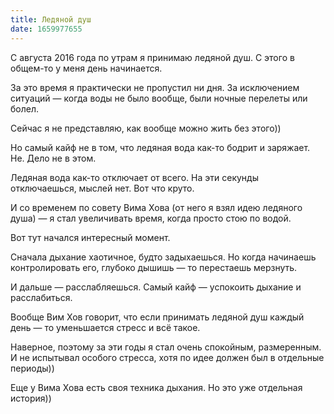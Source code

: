 ```yaml
---
title: Ледяной душ
date: 1659977655
---
```

С августа 2016 года по утрам я принимаю ледяной душ. С этого в общем-то у меня день начинается.

За это время я практически не пропустил ни дня. За исключением ситуаций — когда воды не было вообще, были ночные перелеты или болел.

Сейчас я не представляю, как вообще можно жить без этого))

Но самый кайф не в том, что ледяная вода как-то бодрит и заряжает. Не. Дело не в этом.

Ледяная вода как-то отключает от всего. На эти секунды отключаешься, мыслей нет. Вот что круто.

И со временем по совету Вима Хова (от него я взял идею ледяного душа) — я стал увеличивать время, когда просто стою по водой.

Вот тут начался интересный момент.

Сначала дыхание хаотичное, будто задыхаешься. Но когда начинаешь контролировать его, глубоко дышишь — то перестаешь мерзнуть.

И дальше — расслабляешься. Самый кайф — успокоить дыхание и расслабиться.

Вообще Вим Хов говорит, что если принимать ледяной душ каждый день — то уменьшается стресс и всё такое.

Наверное, поэтому за эти годы я стал очень спокойным, размеренным. И не испытывал особого стресса, хотя по идее должен был в отдельные периоды))

Еще у Вима Хова есть своя техника дыхания. Но это уже отдельная история))